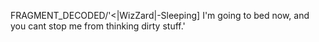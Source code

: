 FRAGMENT_DECODED/'<|WizZard|-Sleeping] I'm going to bed now, and you cant stop me from thinking dirty stuff.'
